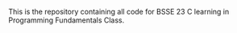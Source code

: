 This is the repository containing all code for BSSE 23 C learning in Programming Fundamentals Class.